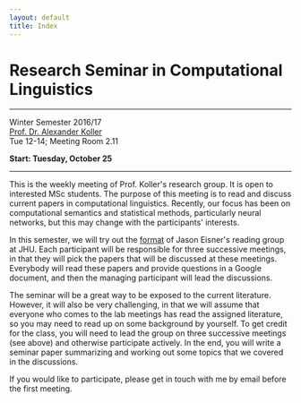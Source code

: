 ```yaml
---
layout: default
title: Index
---
```


# Research Seminar in Computational Linguistics
---------------------------------

Winter Semester 2016/17  
[Prof. Dr. Alexander Koller](http://www.coli.uni-saarland.de/~koller/)  
Tue 12-14; Meeting Room 2.11

**Start: Tuesday, October 25**

---

This is the weekly meeting of Prof. Koller's research group. It is
open to interested MSc students. The purpose of this meeting is to
read and discuss current papers in computational
linguistics. Recently, our focus has been on computational semantics
and statistical methods, particularly neural networks, but this may
change with the participants' interests.

In this semester, we will try out the
[format](http://wiki.clsp.jhu.edu/view/NLP_Reading_Group/Presenting)
of Jason Eisner's reading group at JHU. Each participant will be
responsible for three successive meetings, in that they will pick the
papers that will be discussed at these meetings. Everybody will read
these papers and provide questions in a Google document, and then the
managing participant will lead the discussions.

The seminar will be a great way to be exposed to the current
literature. However, it will also be very challenging, in that we will
assume that everyone who comes to the lab meetings has read the
assigned literature, so you may need to read up on some background by
yourself. To get credit for the class, you will need to lead the group
on three successive meetings (see above) and otherwise participate
actively. In the end, you will write a seminar paper summarizing and
working out some topics that we covered in the discussions.

If you would like to participate, please get in touch with me by
email before the first meeting.


